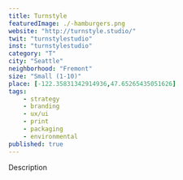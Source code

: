 ```yaml
---
title: Turnstyle
featuredImage: ./-hamburgers.png
website: "http://turnstyle.studio/"
twit: "turnstylestudio"
inst: "turnstylestudio"
category: "T"
city: "Seattle"
neighborhood: "Fremont"
size: "Small (1-10)"
place: [-122.35831342914936,47.65265435051626]
tags:
    - strategy
    - branding
    - ux/ui
    - print
    - packaging
    - environmental
published: true
---
```


Description
